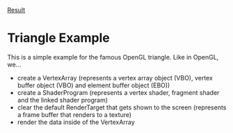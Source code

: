 [Result](result.png)
# Triangle Example
This is a simple example for the famous OpenGL triangle. Like in OpenGL, we... 
- create a VertexArray (represents a vertex array object (VBO), vertex buffer object (VBO) and element buffer object (EBO)) 
- create a ShaderProgram (represents a vertex shader, fragment shader and the linked shader program) 
- clear the default RenderTarget that gets shown to the screen (represents a frame buffer that renders to a texture) 
- render the data inside of the VertexArray
